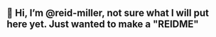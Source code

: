 ## 👋 Hi, I’m @reid-miller, not sure what I will put here yet. Just wanted to make a "REIDME"

<!---
reid-miller/reid-miller is a ✨ special ✨ repository because its `README.md` (this file) appears on your GitHub profile.
You can click the Preview link to take a look at your changes.
--->
